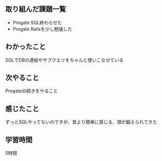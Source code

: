 ## 取り組んだ課題一覧
- Progate SQL終わらせた
- Progate Railsを少し勉強した
## わかったこと
SQLでDBの連結やサブクエリをちゃんと使いこなせている
## 次やること
Progateの続きをやること
## 感じたこと
ずっとSQLやってないのですが、昔より簡単に感じる、頭が鍛えられてきた
## 学習時間
5時間
